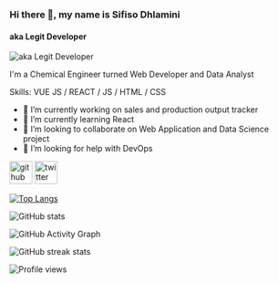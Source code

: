 ### Hi there 👋, my name is Sifiso Dhlamini
#### aka Legit Developer
![aka Legit Developer](https://pbs.twimg.com/profile_banners/1285629454438596616/1660990236/1080x360)

I'm a Chemical Engineer turned Web Developer and Data Analyst

Skills: VUE JS / REACT / JS / HTML / CSS

- 🔭 I’m currently working on sales and production output tracker 
- 🌱 I’m currently learning React 
- 👯 I’m looking to collaborate on Web Application and Data Science project 
- 🤔 I’m looking for help with DevOps 


[<img src='https://cdn.jsdelivr.net/npm/simple-icons@3.0.1/icons/github.svg' alt='github' height='40'>](https://github.com/legit-develop)  [<img src='https://cdn.jsdelivr.net/npm/simple-icons@3.0.1/icons/twitter.svg' alt='twitter' height='40'>](https://twitter.com/@legitdeveloper)  

[![Top Langs](https://github-readme-stats.vercel.app/api/top-langs/?username=legit-develop)](https://github.com/anuraghazra/github-readme-stats)

![GitHub stats](https://github-readme-stats.vercel.app/api?username=legit-develop&show_icons=true)  

![GitHub Activity Graph](https://activity-graph.herokuapp.com/graph?username=legit-develop)  

![GitHub streak stats](https://github-readme-streak-stats.herokuapp.com/?user=legit-develop)  

![Profile views](https://gpvc.arturio.dev/legit-develop)  
